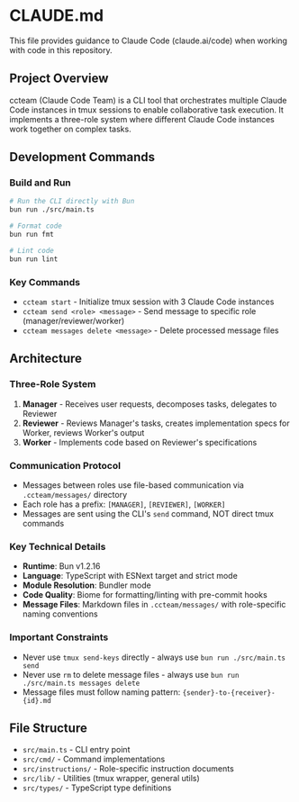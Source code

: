 # CLAUDE.md

This file provides guidance to Claude Code (claude.ai/code) when working with code in this repository.

## Project Overview

ccteam (Claude Code Team) is a CLI tool that orchestrates multiple Claude Code instances in tmux sessions to enable collaborative task execution. It implements a three-role system where different Claude Code instances work together on complex tasks.

## Development Commands

### Build and Run
```bash
# Run the CLI directly with Bun
bun run ./src/main.ts

# Format code
bun run fmt

# Lint code
bun run lint
```

### Key Commands
- `ccteam start` - Initialize tmux session with 3 Claude Code instances
- `ccteam send <role> <message>` - Send message to specific role (manager/reviewer/worker)
- `ccteam messages delete <message>` - Delete processed message files

## Architecture

### Three-Role System
1. **Manager** - Receives user requests, decomposes tasks, delegates to Reviewer
2. **Reviewer** - Reviews Manager's tasks, creates implementation specs for Worker, reviews Worker's output
3. **Worker** - Implements code based on Reviewer's specifications

### Communication Protocol
- Messages between roles use file-based communication via `.ccteam/messages/` directory
- Each role has a prefix: `[MANAGER]`, `[REVIEWER]`, `[WORKER]`
- Messages are sent using the CLI's `send` command, NOT direct tmux commands

### Key Technical Details
- **Runtime**: Bun v1.2.16
- **Language**: TypeScript with ESNext target and strict mode
- **Module Resolution**: Bundler mode
- **Code Quality**: Biome for formatting/linting with pre-commit hooks
- **Message Files**: Markdown files in `.ccteam/messages/` with role-specific naming conventions

### Important Constraints
- Never use `tmux send-keys` directly - always use `bun run ./src/main.ts send`
- Never use `rm` to delete message files - always use `bun run ./src/main.ts messages delete`
- Message files must follow naming pattern: `{sender}-to-{receiver}-{id}.md`

## File Structure
- `src/main.ts` - CLI entry point
- `src/cmd/` - Command implementations
- `src/instructions/` - Role-specific instruction documents
- `src/lib/` - Utilities (tmux wrapper, general utils)
- `src/types/` - TypeScript type definitions